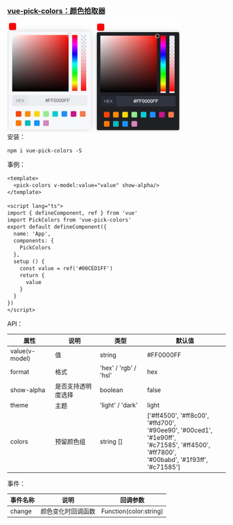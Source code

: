 ### [vue-pick-colors：颜色拾取器](https://github.com/qiuzongyuan/vue-pick-colors)

<div style="display: flex">
<img src="./images/effect-light.png" style="width:200px;" />
<img src="./images/effect-dark.png" style="width:200px;" />
</div>
安装：

```
npm i vue-pick-colors -S
```

事例：

```vue
<template>
  <pick-colors v-model:value="value" show-alpha/>
</template>

<script lang="ts">
import { defineComponent, ref } from 'vue'
import PickColors from 'vue-pick-colors'
export default defineComponent({
  name: 'App',
  components: {
    PickColors
  },
  setup () {
    const value = ref('#00CED1FF')
    return {
      value
    }
  }
})
</script>
```

API：

| 属性             | 说明        | 类型                    | 默认值                                                                                                                                             |
|----------------|-----------|-----------------------|-------------------------------------------------------------------------------------------------------------------------------------------------|
| value(v-model) | 值         | string                | #FF0000FF                                                                                                                                       |
| format         | 格式        | 'hex' /  'rgb' / 'hsl'                                                                                                                                  | hex                                                                                                                                             |
| show-alpha     | 是否支持透明度选择 | boolean               | false                                                                                                                                           |
| theme          | 主题        | 'light' / 'dark'      | light                                                                                                                                           |
| colors         | 预留颜色组     | string []             | ['#ff4500', '#ff8c00', '#ffd700',<br> '#90ee90', '#00ced1', '#1e90ff',<br> '#c71585', '#ff4500', '#ff7800',<br>'#00babd', '#1f93ff', '#c71585'] |


事件：

| 事件名称 | 说明               | 回调参数               |
| -------- | ------------------ | ---------------------- |
| change   | 颜色变化时回调函数 | Function(color:string) |
